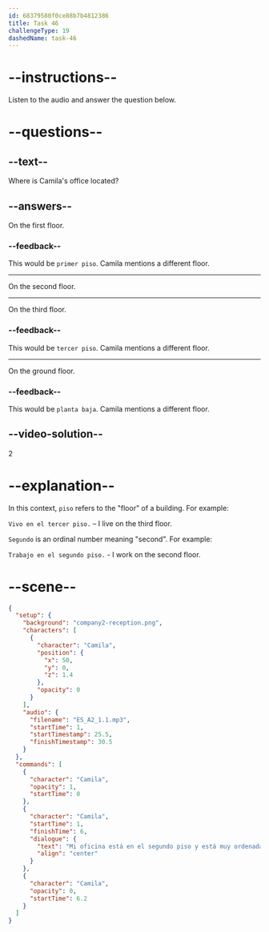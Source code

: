 ```yaml
---
id: 68379580f0ce88b7b4812386
title: Task 46
challengeType: 19
dashedName: task-46
---
```


<!-- (Audio) Camila: Mi oficina está en el segundo piso y está muy ordenada hoy. -->

# --instructions--

Listen to the audio and answer the question below.

# --questions--

## --text--

Where is Camila's office located?

## --answers--

On the first floor.

### --feedback--

This would be `primer piso`. Camila mentions a different floor.

---

On the second floor.

---

On the third floor.

### --feedback--

This would be `tercer piso`. Camila mentions a different floor. 

---

On the ground floor.

### --feedback--

This would be `planta baja`. Camila mentions a different floor.

## --video-solution--

2

# --explanation--

In this context, `piso` refers to the "floor" of a building. For example: 

`Vivo en el tercer piso.` – I live on the third floor.

`Segundo` is an ordinal number meaning "second". For example:

`Trabajo en el segundo piso.` - I work on the second floor.

# --scene--

```json
{
  "setup": {
    "background": "company2-reception.png",
    "characters": [
      {
        "character": "Camila",
        "position": {
          "x": 50,
          "y": 0,
          "z": 1.4
        },
        "opacity": 0
      }
    ],
    "audio": {
      "filename": "ES_A2_1.1.mp3",
      "startTime": 1,
      "startTimestamp": 25.5,
      "finishTimestamp": 30.5
    }
  },
  "commands": [
    {
      "character": "Camila",
      "opacity": 1,
      "startTime": 0
    },
    {
      "character": "Camila",
      "startTime": 1,
      "finishTime": 6,
      "dialogue": {
        "text": "Mi oficina está en el segundo piso y está muy ordenada hoy.",
        "align": "center"
      }
    },
    {
      "character": "Camila",
      "opacity": 0,
      "startTime": 6.2
    }
  ]
}
```

